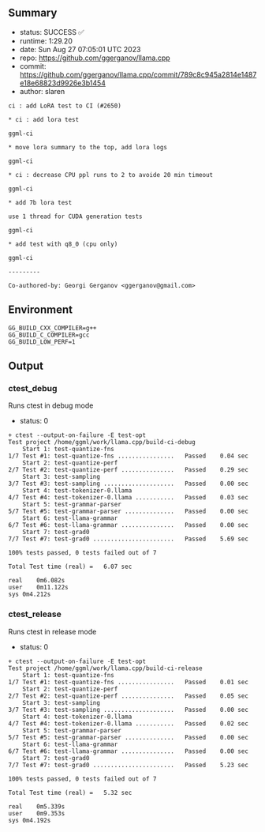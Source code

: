 ## Summary

- status:  SUCCESS ✅
- runtime: 1:29.20
- date:    Sun Aug 27 07:05:01 UTC 2023
- repo:    https://github.com/ggerganov/llama.cpp
- commit:  https://github.com/ggerganov/llama.cpp/commit/789c8c945a2814e1487e18e68823d9926e3b1454
- author:  slaren
```
ci : add LoRA test to CI (#2650)

* ci : add lora test

ggml-ci

* move lora summary to the top, add lora logs

ggml-ci

* ci : decrease CPU ppl runs to 2 to avoide 20 min timeout

ggml-ci

* add 7b lora test

use 1 thread for CUDA generation tests

ggml-ci

* add test with q8_0 (cpu only)

ggml-ci

---------

Co-authored-by: Georgi Gerganov <ggerganov@gmail.com>
```

## Environment

```
GG_BUILD_CXX_COMPILER=g++
GG_BUILD_C_COMPILER=gcc
GG_BUILD_LOW_PERF=1
```

## Output

### ctest_debug

Runs ctest in debug mode
- status: 0
```
+ ctest --output-on-failure -E test-opt
Test project /home/ggml/work/llama.cpp/build-ci-debug
    Start 1: test-quantize-fns
1/7 Test #1: test-quantize-fns ................   Passed    0.04 sec
    Start 2: test-quantize-perf
2/7 Test #2: test-quantize-perf ...............   Passed    0.29 sec
    Start 3: test-sampling
3/7 Test #3: test-sampling ....................   Passed    0.00 sec
    Start 4: test-tokenizer-0.llama
4/7 Test #4: test-tokenizer-0.llama ...........   Passed    0.03 sec
    Start 5: test-grammar-parser
5/7 Test #5: test-grammar-parser ..............   Passed    0.00 sec
    Start 6: test-llama-grammar
6/7 Test #6: test-llama-grammar ...............   Passed    0.00 sec
    Start 7: test-grad0
7/7 Test #7: test-grad0 .......................   Passed    5.69 sec

100% tests passed, 0 tests failed out of 7

Total Test time (real) =   6.07 sec

real	0m6.082s
user	0m11.122s
sys	0m4.212s
```

### ctest_release

Runs ctest in release mode
- status: 0
```
+ ctest --output-on-failure -E test-opt
Test project /home/ggml/work/llama.cpp/build-ci-release
    Start 1: test-quantize-fns
1/7 Test #1: test-quantize-fns ................   Passed    0.01 sec
    Start 2: test-quantize-perf
2/7 Test #2: test-quantize-perf ...............   Passed    0.05 sec
    Start 3: test-sampling
3/7 Test #3: test-sampling ....................   Passed    0.00 sec
    Start 4: test-tokenizer-0.llama
4/7 Test #4: test-tokenizer-0.llama ...........   Passed    0.02 sec
    Start 5: test-grammar-parser
5/7 Test #5: test-grammar-parser ..............   Passed    0.00 sec
    Start 6: test-llama-grammar
6/7 Test #6: test-llama-grammar ...............   Passed    0.00 sec
    Start 7: test-grad0
7/7 Test #7: test-grad0 .......................   Passed    5.23 sec

100% tests passed, 0 tests failed out of 7

Total Test time (real) =   5.32 sec

real	0m5.339s
user	0m9.353s
sys	0m4.192s
```
